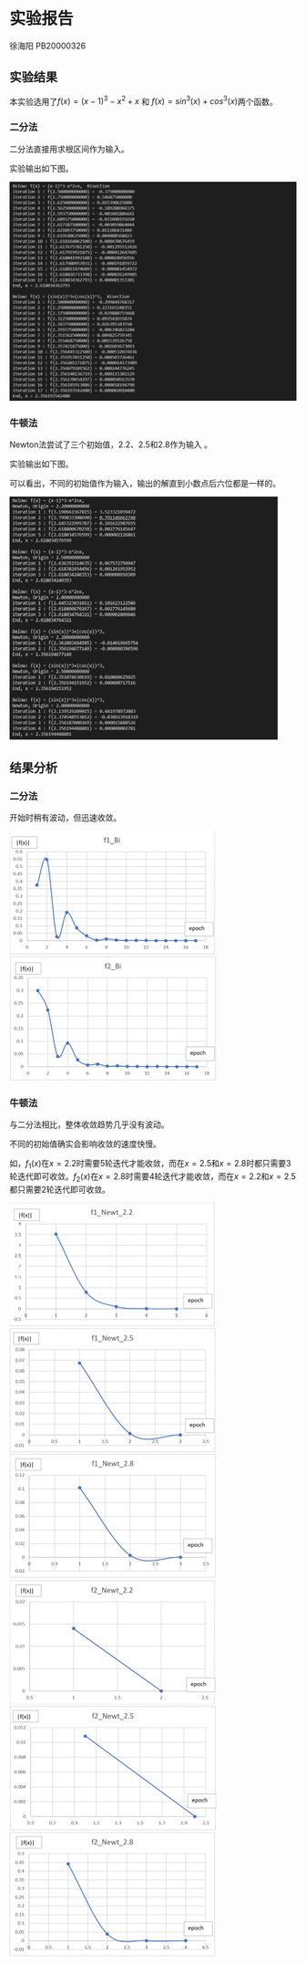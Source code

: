 # 实验报告

徐海阳 PB20000326

## 实验结果

本实验选用了$f(x)=(x-1)^3-x^2+x$ 和 $f(x)=sin^3(x)+cos^3(x)$两个函数。

### 二分法

二分法直接用求根区间作为输入。

实验输出如下图。

<img src="picture/bi.png" style="zoom:50%;" />

### 牛顿法

Newton法尝试了三个初始值，2.2、2.5和2.8作为输入 。

实验输出如下图。

可以看出，不同的初始值作为输入，输出的解直到小数点后六位都是一样的。

<img src="picture/newton.png" style="zoom:50%;" />

## 结果分析

### 二分法

开始时稍有波动，但迅速收敛。

<img src="picture/1b.png" style="zoom:50%;" />

<img src="picture/2b.png" alt="2b" style="zoom:50%;" />

### 牛顿法

与二分法相比，整体收敛趋势几乎没有波动。

不同的初始值确实会影响收敛的速度快慢。

如，$f_1(x)$在$x=2.2$时需要5轮迭代才能收敛，而在$x=2.5$和$x=2.8$时都只需要3轮迭代即可收敛。$f_2(x)$在$x=2.8$时需要4轮迭代才能收敛，而在$x=2.2$和$x=2.5$都只需要2轮迭代即可收敛。





<img src="picture/1n1.png" style="zoom:50%;" />

<img src="picture/1n2.png" alt="1n2" style="zoom:50%;" />

<img src="picture/1n3.png" alt="1n3" style="zoom:50%;" />

<img src="picture/2n1.png" alt="2n1" style="zoom:50%;" />

<img src="picture/2n2.png" alt="2n2" style="zoom:50%;" />

<img src="picture/2n3.png" alt="2n3" style="zoom:50%;" />